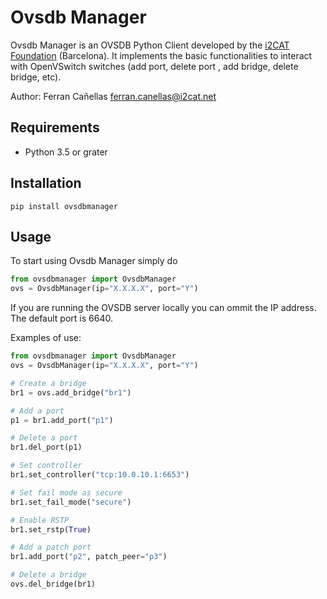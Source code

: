 # Ovsdb Manager
Ovsdb Manager is an OVSDB Python Client developed by the [i2CAT Foundation](https://www.i2cat.net/
) (Barcelona). It implements the basic functionalities to interact with OpenVSwitch switches (add
 port, delete port
 , add bridge, delete bridge, etc).
 
 Author: Ferran Cañellas <ferran.canellas@i2cat.net>
 
## Requirements
* Python 3.5 or grater

## Installation
```
pip install ovsdbmanager
```

## Usage
To start using Ovsdb Manager simply do
```python
from ovsdbmanager import OvsdbManager
ovs = OvsdbManager(ip="X.X.X.X", port="Y")
```
If you are running the OVSDB server locally you can ommit the IP address. The default port is 6640.

Examples of use:

```python
from ovsdbmanager import OvsdbManager
ovs = OvsdbManager(ip="X.X.X.X", port="Y")

# Create a bridge
br1 = ovs.add_bridge("br1")

# Add a port
p1 = br1.add_port("p1")

# Delete a port
br1.del_port(p1)

# Set controller
br1.set_controller("tcp:10.0.10.1:6653")

# Set fail mode as secure
br1.set_fail_mode("secure")

# Enable RSTP
br1.set_rstp(True)

# Add a patch port
br1.add_port("p2", patch_peer="p3")

# Delete a bridge
ovs.del_bridge(br1)
```